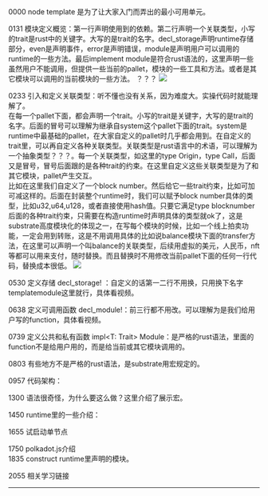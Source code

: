 0000 node template 是为了让大家入门而弄出的最小可用单元。

0131 模块定义概览：第一行声明使用到的依赖。第二行声明一个关联类型，小写的trait是rust中的关键字。大写的是trait的名字。decl_storage声明runtime存储部分，even是声明事件，error是声明错误，module是声明用户可以调用的runtime的一些方法。最后implement module是符合rust语法的，这里声明一些虽然用户不能调用，但提供一些当前的pallet，模块的一些工具和方法。或者是其它模块可以调用的当前模块的一些方法。 ？？？
![](https://github.com/playdog-io/ph/blob/main/QQ%E6%88%AA%E5%9B%BE20210628171840.png)

0233 引入和定义关联类型：听不懂也没有关系，因为难度大。实操代码时就能理解了。  
在每一个pallet下面，都会声明一个trait。小写的trait是关键字，大写的是trait的名字。后面的冒号可以理解为继承自system这个pallet下面的trait。system是runtime中最基础的pallet，在大家自定义的pallet时几乎都会用到。在自定义的trait里，可以再自定义各种关联类型。关联类型是rust语言中的术语，可以理解为一个抽象类型？？？。每一个关联类型，如这里的type Origin，type Call，后面又是冒号，冒号后面跟的是各种trait的约束。在这里自定义这些关联类型是为了和其它模块，pallet产生交互。  
比如在这里我们自定义了一个block number。然后给它一些trait约束，比如可加可减这样的。后面在封装整个runtime时，我们可以赋予block number具体的类型，比如u32,u64,u128，或者直接使用hash值。只要它满足type blocknumber后面的各种trait约束，只需要在构造runtime时声明具体的类型就ok了，这是substrate高度模块化的体现之一，在写每个模块的时候，比如一个线上拍卖功能，一定会用到转账，这是不用调用具体的比如说balance模块下面的transfer方法，在这里可以声明一个叫balance的关联类型，后续用虚拟的美元，人民币，nft等都可以用来支付，随时替换。而且替换时不用修改当前pallet下面的任何一行代码，替换成本很低。
![](https://github.com/playdog-io/ph/blob/main/QQ%E6%88%AA%E5%9B%BE20210629101153.png)

0530 定义存储 decl_storage! ：自定义的话第一二行不用换，只用换下名字templatemodule这里就行，具体看视频。

0638 定义可调用函数 decl_module!：前三行都不用改。可以理解为是我们给用户写的function，具体看视频。

0739 定义公共和私有函数 impl<T: Trait> Module<T>：是严格的rust语法，里面的function不是给用户用的，而是给当前或其它模块调用的。

0803 有些地方不是严格的rust语法，是substrate用宏规定的。

0957 代码架构：

1300 语法很奇怪，为什么要这么做？这里介绍了展示宏。

1450 runtime里的一些介绍：

1655 试启动单节点

1750 polkadot.js介绍  
1835 construct runtime里声明的模块。

2055 相关学习链接

------

